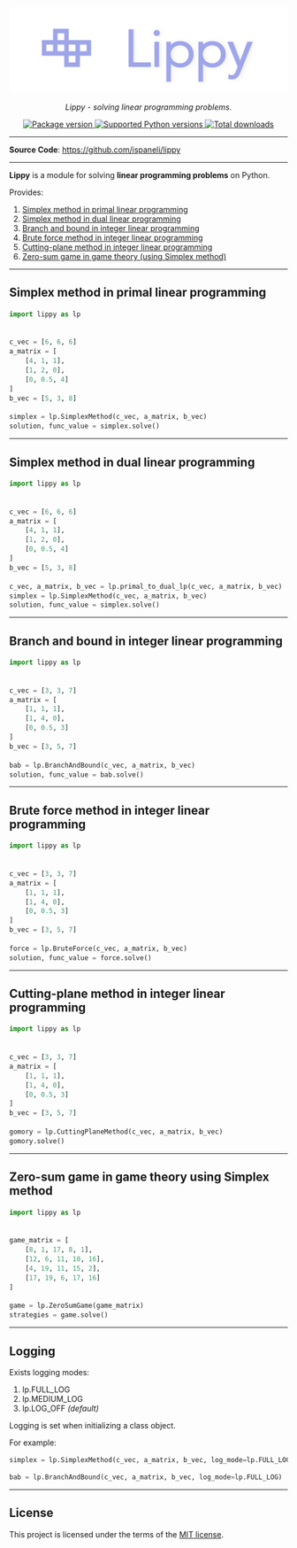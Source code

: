 <p align="center">
  <a href="https://pypi.org/project/lippy">
    <img src="https://raw.githubusercontent.com/ispaneli/lippy/master/docs/img/logo.png" alt="Lippy">
  </a>
</p>
<p align="center">
  <em>Lippy - solving linear programming problems.</em>
</p>
<p align="center">
  <a href="https://pypi.org/project/lippy" target="_blank">
    <img src="https://img.shields.io/pypi/v/lippy?color=%2334D058&label=pypi%20package" alt="Package version">
  </a>
  <a href="https://pypi.org/project/lippy" target="_blank">
    <img src="https://img.shields.io/pypi/pyversions/lippy.svg?color=%2334D058" alt="Supported Python versions">
  </a>
  <a href="https://pypi.org/project/lippy" target="_blank">
    <img src="https://static.pepy.tech/personalized-badge/lippy?period=total&units=none&left_color=grey&right_color=brightgreen&left_text=Downloads" alt="Total downloads">
  </a>
</p>

---

**Source Code**:
<a href="https://github.com/ispaneli/lippy" target="_blank">
  https://github.com/ispaneli/lippy
</a>

---

**Lippy** is a module for solving **linear programming problems** on Python.

Provides:
1. [Simplex method in primal linear programming](#simplex-method-in-primal-linear-programming)
2. [Simplex method in dual linear programming](#simplex-method-in-dual-linear-programming)
3. [Branch and bound in integer linear programming](#branch-and-bound-in-integer-linear-programming)
4. [Brute force method in integer linear programming](#brute-force-method-in-integer-linear-programming)
5. [Cutting-plane method in integer linear programming](#cutting-plane-method-in-integer-linear-programming)
6. [Zero-sum game in game theory (using Simplex method)](#zero-sum-game-in-game-theory-using-simplex-method)

---

## Simplex method in primal linear programming

```python
import lippy as lp


c_vec = [6, 6, 6]
a_matrix = [
    [4, 1, 1],
    [1, 2, 0],
    [0, 0.5, 4]
]
b_vec = [5, 3, 8]

simplex = lp.SimplexMethod(c_vec, a_matrix, b_vec)
solution, func_value = simplex.solve()
```

---

## Simplex method in dual linear programming

```python
import lippy as lp


c_vec = [6, 6, 6]
a_matrix = [
    [4, 1, 1],
    [1, 2, 0],
    [0, 0.5, 4]
]
b_vec = [5, 3, 8]

c_vec, a_matrix, b_vec = lp.primal_to_dual_lp(c_vec, a_matrix, b_vec)
simplex = lp.SimplexMethod(c_vec, a_matrix, b_vec)
solution, func_value = simplex.solve()
```

---

## Branch and bound in integer linear programming

```python
import lippy as lp


c_vec = [3, 3, 7]
a_matrix = [
    [1, 1, 1],
    [1, 4, 0],
    [0, 0.5, 3]
]
b_vec = [3, 5, 7]

bab = lp.BranchAndBound(c_vec, a_matrix, b_vec)
solution, func_value = bab.solve()
```

---

## Brute force method in integer linear programming

```python
import lippy as lp


c_vec = [3, 3, 7]
a_matrix = [
    [1, 1, 1],
    [1, 4, 0],
    [0, 0.5, 3]
]
b_vec = [3, 5, 7]

force = lp.BruteForce(c_vec, a_matrix, b_vec)
solution, func_value = force.solve()
```

---

## Cutting-plane method in integer linear programming

```python
import lippy as lp


c_vec = [3, 3, 7]
a_matrix = [
    [1, 1, 1],
    [1, 4, 0],
    [0, 0.5, 3]
]
b_vec = [3, 5, 7]

gomory = lp.CuttingPlaneMethod(c_vec, a_matrix, b_vec)
gomory.solve()
```

---

## Zero-sum game in game theory using Simplex method

```python
import lippy as lp


game_matrix = [
    [8, 1, 17, 8, 1],
    [12, 6, 11, 10, 16],
    [4, 19, 11, 15, 2],
    [17, 19, 6, 17, 16]
]

game = lp.ZeroSumGame(game_matrix)
strategies = game.solve()
```

---

## Logging

Exists logging modes:
1. lp.FULL_LOG
2. lp.MEDIUM_LOG
3. lp.LOG_OFF *(default)*

Logging is set when initializing a class object.

For example:

```python
simplex = lp.SimplexMethod(c_vec, a_matrix, b_vec, log_mode=lp.FULL_LOG)
```

```python
bab = lp.BranchAndBound(c_vec, a_matrix, b_vec, log_mode=lp.FULL_LOG)
```

---

## License

This project is licensed under the terms of the [MIT license](https://github.com/ispaneli/fstorage/blob/master/LICENSE).
